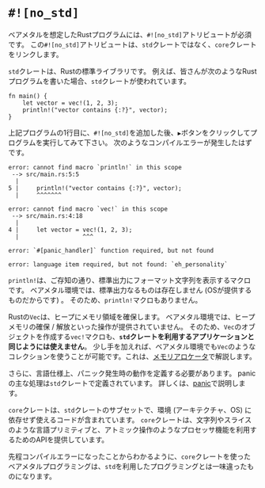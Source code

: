 # `#![no_std]`

ベアメタルを想定したRustプログラムには、`#![no_std]`アトリビュートが必須です。
この`#![no_std]`アトリビュートは、`std`クレートではなく、`core`クレートをリンクします。

`std`クレートは、Rustの標準ライブラリです。
例えば、皆さんが次のようなRustプログラムを書いた場合、`std`クレートが使われています。

```rust,editable
fn main() {
    let vector = vec!(1, 2, 3);
    println!("vector contains {:?}", vector);
}
```

上記プログラムの1行目に、`#![no_std]`を追加した後、`▶`ボタンをクリックしてプログラムを実行してみて下さい。
次のようなコンパイルエラーが発生したはずです。

```
error: cannot find macro `println!` in this scope
 --> src/main.rs:5:5
  |
5 |     println!("vector contains {:?}", vector);
  |     ^^^^^^^

error: cannot find macro `vec!` in this scope
 --> src/main.rs:4:18
  |
4 |     let vector = vec!(1, 2, 3);
  |                  ^^^

error: `#[panic_handler]` function required, but not found

error: language item required, but not found: `eh_personality`
```

`println!`は、ご存知の通り、標準出力にフォーマット文字列を表示するマクロです。
ベアメタル環境では、標準出力なるものは存在しません (OSが提供するものだからです) 。
そのため、`println!`マクロもありません。

Rustの`Vec`は、ヒープにメモリ領域を確保します。
ベアメタル環境では、ヒープメモリの確保 / 解放といった操作が提供されていません。
そのため、`Vec`のオブジェクトを作成する`vec!`マクロも、**`std`クレートを利用するアプリケーションと同じようには使えません**。
少し手を加えれば、ベアメタル環境でも`Vec`のようなコレクションを使うことが可能です。これは、[メモリアロケータ]で解説します。

[メモリアロケータ]: allocator.md

さらに、言語仕様上、パニック発生時の動作を定義する必要があります。
panicの主な処理は`std`クレートで定義されています。
詳しくは、[panic]で説明します。

[panic]: panic.md

`core`クレートは、`std`クレートのサブセットで、環境 (アーキテクチャ、OS) に依存せず使えるコードが含まれています。
`core`クレートは、文字列やスライスのような言語プリミティブと、アトミック操作のようなプロセッサ機能を利用するためのAPIを提供しています。

先程コンパイルエラーになったことからわかるように、`core`クレートを使ったベアメタルプログラミングは、`std`を利用したプログラミングとは一味違ったものになります。
